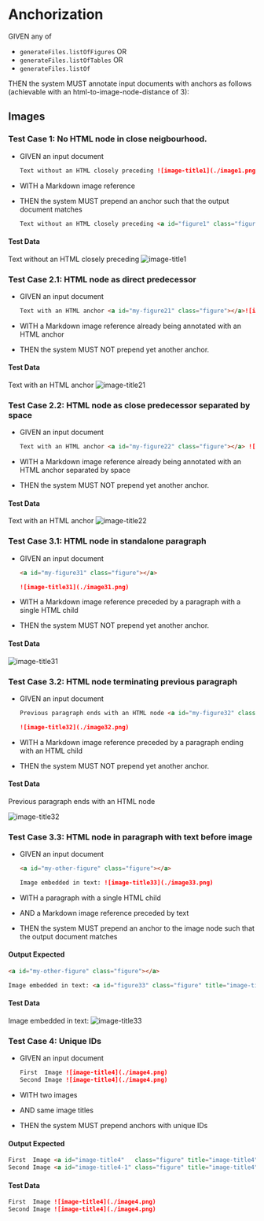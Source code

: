 # Anchorization

GIVEN any of

- `generateFiles.listOfFigures` OR
- `generateFiles.listOfTables` OR
- `generateFiles.listOf`

THEN the system MUST annotate input documents with anchors as follows
(achievable with an html-to-image-node-distance of 3):

## Images

### Test Case 1: No HTML node in close neigbourhood.

- GIVEN an input document

  ~~~md
  Text without an HTML closely preceding ![image-title1](./image1.png)
  ~~~

- WITH a Markdown image reference
- THEN the system MUST prepend an anchor such that the output document matches

  ~~~md
  Text without an HTML closely preceding <a id="figure1" class="figure" title="image-title1"></a>![image-title1](./image1.png)
  ~~~

#### Test Data

Text without an HTML closely preceding ![image-title1](./image.png)


### Test Case 2.1: HTML node as direct predecessor

- GIVEN an input document

  ~~~md
  Text with an HTML anchor <a id="my-figure21" class="figure"></a>![image-title21](./image21.png)
  ~~~

- WITH a Markdown image reference already being annotated with an HTML anchor
- THEN the system MUST NOT prepend yet another anchor.

#### Test Data

Text with an HTML anchor <a id="my-figure21" class="figure"></a>![image-title21](./image21.png)


### Test Case 2.2: HTML node as close predecessor separated by space

- GIVEN an input document

  ~~~md
  Text with an HTML anchor <a id="my-figure22" class="figure"></a> ![image-title22](./image22.png)
  ~~~

- WITH a Markdown image reference already being annotated with an HTML anchor separated by space
- THEN the system MUST NOT prepend yet another anchor.

#### Test Data

Text with an HTML anchor <a id="my-figure22" class="figure"></a> ![image-title22](./image22.png)


### Test Case 3.1: HTML node in standalone paragraph

- GIVEN an input document

  ~~~md
  <a id="my-figure31" class="figure"></a>

  ![image-title31](./image31.png)
  ~~~

- WITH a Markdown image reference preceded by a paragraph with a single HTML child
- THEN the system MUST NOT prepend yet another anchor.

#### Test Data

<a id="my-figure31" class="figure"></a>

![image-title31](./image31.png)


### Test Case 3.2: HTML node terminating previous paragraph

- GIVEN an input document

  ~~~md
  Previous paragraph ends with an HTML node <a id="my-figure32" class="figure"></a>

  ![image-title32](./image32.png)
  ~~~

- WITH a Markdown image reference preceded by a paragraph ending with an HTML child
- THEN the system MUST NOT prepend yet another anchor.

#### Test Data

Previous paragraph ends with an HTML node <a id="my-figure32" class="figure"></a>

![image-title32](./image32.png)


### Test Case 3.3: HTML node in paragraph with text before image

- GIVEN an input document

  ~~~md
  <a id="my-other-figure" class="figure"></a>

  Image embedded in text: ![image-title33](./image33.png)
  ~~~

- WITH a paragraph with a single HTML child
- AND a Markdown image reference preceded by text
- THEN the system MUST prepend an anchor to the image node such that the output document matches

#### Output Expected

~~~md
<a id="my-other-figure" class="figure"></a>

Image embedded in text: <a id="figure33" class="figure" title="image-title33"></a>![image-title33](./image33.png)
~~~

#### Test Data

<a id="my-other-figure" class="figure"></a>

Image embedded in text: ![image-title33](./image33.png)


### Test Case 4: Unique IDs

- GIVEN an input document

  ~~~md
  First  Image ![image-title4](./image4.png)
  Second Image ![image-title4](./image4.png)
  ~~~

- WITH two images
- AND same image titles
- THEN the system MUST prepend anchors with unique IDs

#### Output Expected

~~~md
First  Image <a id="image-title4"   class="figure" title="image-title4"></a>![image-title4](./image4.png)
Second Image <a id="image-title4-1" class="figure" title="image-title4"></a>![image-title4](./image4.png)
~~~

#### Test Data

~~~md
First  Image ![image-title4](./image4.png)
Second Image ![image-title4](./image4.png)
~~~

